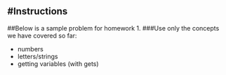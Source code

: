 #Instructions
---------------

##Below is a sample problem for homework 1. 
###Use only the concepts we have covered so far:
* numbers
* letters/strings
* getting variables (with gets)


